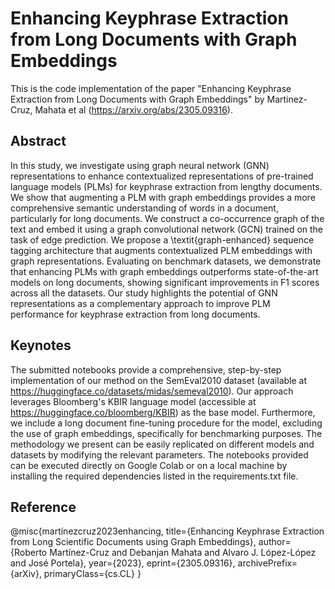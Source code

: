 # Enhancing Keyphrase Extraction from Long Documents with Graph Embeddings
This is the code implementation of the paper "Enhancing Keyphrase Extraction from Long Documents with Graph Embeddings" by Martinez-Cruz, Mahata et al (https://arxiv.org/abs/2305.09316).

## Abstract
In this study, we investigate using graph neural network (GNN) representations to enhance contextualized representations of pre-trained language models (PLMs) for keyphrase extraction from lengthy documents. We show that augmenting a PLM with graph embeddings provides a more comprehensive semantic understanding of words in a document, particularly for long documents. We construct a co-occurrence graph of the text and embed it using a graph convolutional network (GCN) trained on the task of edge prediction. We propose a \textit{graph-enhanced} sequence tagging architecture that augments contextualized PLM embeddings with graph representations. Evaluating on benchmark datasets, we demonstrate that enhancing PLMs with graph embeddings outperforms state-of-the-art models on long documents, showing significant improvements in F1 scores across all the datasets. Our study highlights the potential of GNN representations as a complementary approach to improve PLM performance for keyphrase extraction from long documents.

## Keynotes
The submitted notebooks provide a comprehensive, step-by-step implementation of our method on the SemEval2010 dataset (available at https://huggingface.co/datasets/midas/semeval2010). Our approach leverages Bloomberg's KBIR language model (accessible at https://huggingface.co/bloomberg/KBIR) as the base model. Furthermore, we include a long document fine-tuning procedure for the model, excluding the use of graph embeddings, specifically for benchmarking purposes. The methodology we present can be easily replicated on different models and datasets by modifying the relevant parameters. The notebooks provided can be executed directly on Google Colab or on a local machine by installing the required dependencies listed in the requirements.txt file.

## Reference
@misc{martínezcruz2023enhancing,
      title={Enhancing Keyphrase Extraction from Long Scientific Documents using Graph Embeddings}, 
      author={Roberto Martínez-Cruz and Debanjan Mahata and Alvaro J. López-López and José Portela},
      year={2023},
      eprint={2305.09316},
      archivePrefix={arXiv},
      primaryClass={cs.CL}
}

